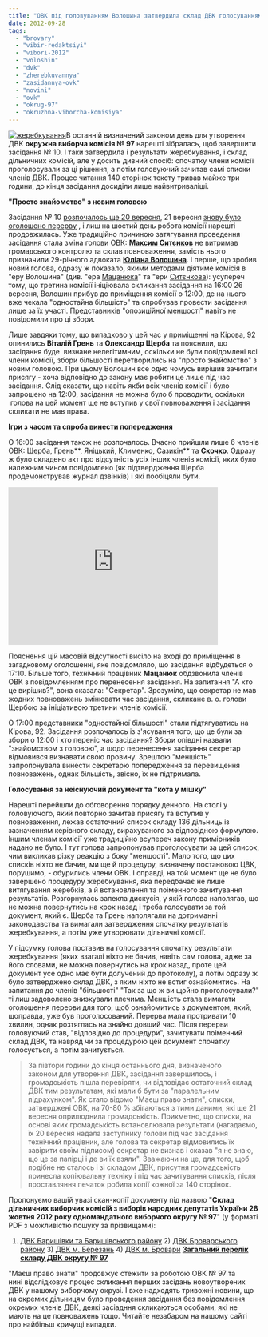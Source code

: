 ```yaml
---
title: "ОВК під головуванням Волошина затвердила склад ДВК голосуванням за \"кота у мішку\""
date: 2012-09-28
tags: 
  - "brovary"
  - "vibir-redaktsiyi"
  - "vibori-2012"
  - "voloshin"
  - "dvk"
  - "zherebkuvannya"
  - "zasidannya-ovk"
  - "novini"
  - "ovk"
  - "okrug-97"
  - "okruzhna-viborcha-komisiya"
---
```


[![](https://mpz.brovary.org/wp-content/uploads/2012/09/zherebkuvannya.jpg "жеребкування")](https://mpz.brovary.org/wp-content/uploads/2012/09/zherebkuvannya.jpg)В останній визначений законом день для утворення ДВК **окружна виборча комісія № 97** нарешті зібралась, щоб завершити засідання № 10. І таки затвердила і результати жеребкування, і склад дільничних комісій, але у досить дивний спосіб: спочатку члени комісії проголосували за ці рішення, а потім головуючий зачитав самі списки членів ДВК. Процес читання 140 сторінок тексту тривав майже три години, до кінця засідання досиділи лише найвитриваліші.

**"Просто знайомство" з новим головою**

Засідання № 10 [розпочалось ще 20 вересня](https://mpz.brovary.org/zherebkuvannya-skladu-dvk-ne-dalo-rezultativ-gromadskist-zrobila-vlasniy-pidrahunok/), 21 вересня [знову було оголошено перерву](https://mpz.brovary.org/zasidannya-ovk-10-trivaye-uzhe-shostiy-den-sklad-dvk-dosi-ne-viznacheno/) , і лиш на шостий день робота комісії нарешті продовжилась. Уже традиційно причиною затягування проведення засідання стала зміна голови ОВК: [**Максим Ситєнков**](https://mpz.brovary.org/pidrahuy-sityenkov-utik-z-brovariv-2/) не витримав громадського контролю та склав повноваження, замість нього призначили 29-річного адвоката **[Юліана Волошина](https://mpz.brovary.org/u-brovarskoyi-ovk-noviy-golova-uzhe-chetvertiy-yulian-voloshin/)**. І перше, що зробив новий голова, одразу ж показало, якими методами діятиме комісія в "еру Волошина" (див. "ера [Мацанюка](https://mpz.brovary.org/zasidannya-ovk-3-odnogolosno-zatverdili-koshtoris-ta-doruchili-rozrobiti-plan-roboti/)" та "ери [Ситєнкова](https://mpz.brovary.org/chotiri-zasidannya-ovk-dlya-virishennya-suto-organizatsiynih-pitan/)): усупереч тому, що третина комісії ініціювала скликання засідання на 16:00 26 вересня, Волошин прибув до приміщення комісії о 12:00, де на нього вже чекала "одностайна більшість" та спробував провести засідання лише за їх участі. Представників "опозиційної меншості" навіть не повідомили про ці збори.

Лише завдяки тому, що випадково у цей час у приміщенні на Кірова, 92 опинились **Віталій Грень** та **Олександр Щерба** та пояснили, що засідання буде  визнане нелегітимним, оскільки не були повідомлені всі члени комісії, збори більшості перетворились на "просто знайомство" з новим головою. При цьому Волошин все одно чомусь вирішив зачитати присягу - хоча відповідно до закону має робити це лише під час засідання. Слід сказати, що навіть якби всіх членів комісії і було запрошено на 12:00, засідання не можна було б проводити, оскільки  голова на цей момент ще не вступив у свої повноваження і засідання скликати не мав права.

**Ігри з часом та спроба винести попередження**

О 16:00 засідання також не розпочалось. Вчасно прийшли лише 6 членів ОВК: Щерба, Грень**, Яніцький, Клименко, Сазикін** та **Скочко**. Одразу ж було складено акт про відсутність усіх інших членів комісії, яких було належним чином повідомлено (як підтвердження Щерба продемонстрував журнал дзвінків) і які пообіцяли бути.

<iframe src="http://www.youtube.com/embed/PvYiUba1OJg" frameborder="0" width="420" height="315"></iframe>

Пояснення цій масовій відсутності висіло на вході до приміщення в загадковому оголошенні, яке повідомляло, що засідання відбудеться о 17:10. Більше того, технічний працівник **Мацанюк** обдзвонила членів ОВК з повідомленням про перенесення засідання. На запитання "А хто це вирішив?", вона сказала: "Секретар". Зрозуміло, що секретар не мав жодних повноважень змінювати час засідання, скликане в. о. голови Щербою за ініціативою третини членів комісії.

О 17:00 представники "одностайної більшості" стали підтягуватись на Кірова, 92. Засідання розпочалось із з'ясування того, що це були за збори о 12:00 і хто переніс час засідання? Збори опівдні назвали "знайомством з головою", а щодо перенесення засідання секретар відмовився визнавати свою провину. Зрештою "меншість" запропонувала винести секретарю попередження за перевищення повноважень, однак більшість, звісно, їх не підтримала.

**Голосування за неіснуючий документ та "кота у мішку"**

Нарешті перейшли до обговорення порядку денного. На столі у головуючого, який повторно зачитав присягу та вступив у повноваження, лежав остаточний список складу 136 дільниць із зазначенням керівного складу, вирахуваного за відповідною формулою. Іншим членам комісії уже традиційно всупереч закону примірників надано не було. І тут голова запропонував проголосувати за цей список, чим викликав різку реакцію з боку "меншості". Мало того, що цих списків ніхто не бачив, ми ще й процедуру, визначену постановою ЦВК, порушимо, - обурились члени ОВК. І справді, на той момент ще не було завершено процедуру жеребкування, яка передбачає не лише витягування жеребків, а й встановлення та поіменного зачитування результатів. Розгорнулась запекла дискусія, у якій голова наполягав, що не можна повернутись на крок назад і треба голосувати за той документ, який є. Щерба та Грень наполягали на дотриманні законодавства та вимагали затвердження спочатку результатів жеребкування, а потім уже утворювати дільничні комісії.

У підсумку голова поставив на голосування спочатку результати жеребкування (яких взагалі ніхто не бачив, навіть сам голова, адже за його словами, не можна повернутись на крок назад, проте цей документ усе одно має бути долучений до протоколу), а потім одразу ж було затверджено склад ДВК, з яким ніхто не встиг ознайомитись. На запитання до членів "більшості" "Так за що ж ви щойно проголосували?" ті лиш задоволено знизкували плечима. Меншість стала вимагати оголошення перерви для того, щоб ознайомитись з документом, який, щоправда, уже був проголосований. Перерва мала протривати 10 хвилин, однак розтяглась на знайно довший час. Після перерви головуючий став, "відповідно до процедури", зачитувати поіменний склад ДВК, та навряд чи за процедурою цей документ спочатку голосується, а потім зачитується.

> За півтори години до кінця останнього дня, визначеного законом для утворення ДВК, засідання завершилось, і громадськість пішла перевіряти, чи відповідає остаточний склад ДВК тим результатам, які мали б бути за "паралельним підрахунком". Як стало відомо "Маєш право знати", списки, затверджені ОВК, на 70-80 % збігаються з тими даними, які ще 21 вересня оприлюднила громадськість. Прикметно, що списки, на основі яких громадськість встановлювала результати (нагадаємо, їх 20 вересня надала заступнику голови під час засідання технічний працівник, але голова та секретар відмовились їх завірити своїм підписом) секретар не визнав і сказав "я не знаю, що це за папірці і де ви їх взяли". Зважаючи на це, для того, щоб подібне не сталось і зі складом ДВК, присутня громадськість принесла копіювальну техніку і під час зачитування списків, після проставляння печаток робила копії кожної за 140 сторінок.

Пропонуємо вашій увазі скан-копії документу під назвою "**Склад дільничних виборчих комісій з виборів народних депутатів України 28 жовтня 2012 року одномандатного виборчого округу № 97**" (у форматі PDF з можливістю пошуку за прізвищами):

1) [ДВК Баришівки та Баришівського району](https://mpz.brovary.org/wp-content/uploads/2012/11/DVK_1_Baryshivka.pdf) 2) [ДВК Броварського району](https://mpz.brovary.org/wp-content/uploads/2012/11/DVK_2_Brovary_region.pdf) 3) [ДВК м. Березань](https://mpz.brovary.org/wp-content/uploads/2012/11/DVK_3_Berezan.pdf) 4) [ДВК м. Бровари](https://mpz.brovary.org/wp-content/uploads/2012/11/DVK_4_Brovary.pdf) **[Загальний перелік складу ДВК округу № 97](https://mpz.brovary.org/wp-content/uploads/2012/11/DVK_total.pdf)**

"Маєш право знати" продовжує стежити за роботою ОВК № 97 та нині відслідковує процес скликання перших засідань новоутворених ДВК у нашому виборчому окрузі. І вже надходять тривожні новини, що на окремих дільницям було проведення засідання без повідомлення окремих членів ДВК, деякі засіадння скликаються особами, які не мають на це повноважень тощо. Читайте незабаром на нашому сайті про найбільш кричущі випадки.
